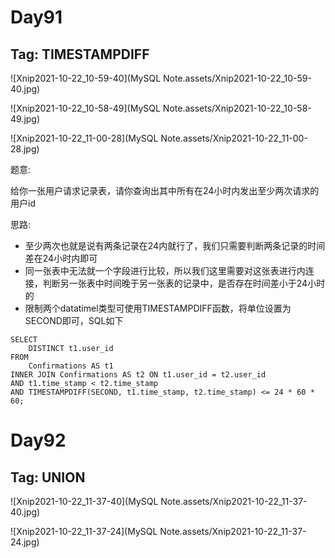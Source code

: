 # Day91

## Tag: TIMESTAMPDIFF

![Xnip2021-10-22_10-59-40](MySQL Note.assets/Xnip2021-10-22_10-59-40.jpg)



![Xnip2021-10-22_10-58-49](MySQL Note.assets/Xnip2021-10-22_10-58-49.jpg)



![Xnip2021-10-22_11-00-28](MySQL Note.assets/Xnip2021-10-22_11-00-28.jpg)

题意:

给你一张用户请求记录表，请你查询出其中所有在24小时内发出至少两次请求的用户id







思路:

- 至少两次也就是说有两条记录在24内就行了，我们只需要判断两条记录的时间差在24小时内即可
- 同一张表中无法就一个字段进行比较，所以我们这里需要对这张表进行内连接，判断另一张表中时间晚于另一张表的记录中，是否存在时间差小于24小时的
- 限制两个datatimel类型可使用TIMESTAMPDIFF函数，将单位设置为SECOND即可，SQL如下

```mysql
SELECT
	DISTINCT t1.user_id
FROM
	Confirmations AS t1
INNER JOIN Confirmations AS t2 ON t1.user_id = t2.user_id
AND t1.time_stamp < t2.time_stamp
AND TIMESTAMPDIFF(SECOND, t1.time_stamp, t2.time_stamp) <= 24 * 60 * 60;
```



























# Day92

## Tag: UNION

![Xnip2021-10-22_11-37-40](MySQL Note.assets/Xnip2021-10-22_11-37-40.jpg)



![Xnip2021-10-22_11-37-24](MySQL Note.assets/Xnip2021-10-22_11-37-24.jpg)









